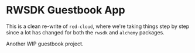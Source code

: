 # RWSDK Guestbook App

This is a clean re-write of `red-cloud`, where we're taking things step by step since a lot has changed for both the `rwsdk` and `alchemy` packages.

Another WIP guestbook project.